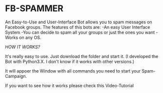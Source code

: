 # FB-SPAMMER
An Easy-to-Use and User-Interface Bot allows you to spam messages on Facebook groups.
The features of this bots are:
  -An easy User Interface System
  -You can decide to spam all your groups or just the ones you want
  -Works on any OS.
  
  
*HOW IT WORKS?*

It's really easy to use. Just download the folder and start it. (I developed the Bot with Python3.X.
I don't know if it works with other versions.)

It will appoer the Window with all commands you need to start your Spam-Campaign.

If you want to see how it works please <a>check this Video-Tutorial</a>
